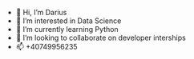 - 👋 Hi, I’m Darius
- 👀 I’m interested in Data Science
- 🌱 I’m currently learning Python
- 💞️ I’m looking to collaborate on developer interships 
- 📫 +40749956235

<!---
dariussdev/dariussdev is a ✨ special ✨ repository because its `README.md` (this file) appears on your GitHub profile.
You can click the Preview link to take a look at your changes.
--->
